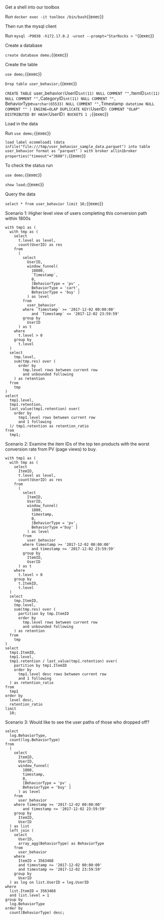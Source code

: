 
Get a shell into our toolbox

Run `docker exec -it toolbox /bin/bash`{{exec}}

Then run the mysql client

Run `mysql -P9030 -h172.17.0.2 -uroot --prompt="StarRocks > "`{{exec}}

Create a database

`create database demo;`{{exec}}

Create the table

`use demo;`{{exec}}

`Drop table user_behavior;`{{exec}}

`CREATE TABLE `user_behavior` ( `UserID` int(11) NULL COMMENT "", `ItemID` int(11) NULL COMMENT "", `CategoryID` int(11) NULL COMMENT "",  `BehaviorType` varchar(65533) NULL COMMENT "", `Timestamp` datetime NULL COMMENT "" ) ENGINE=OLAP DUPLICATE KEY(`UserID`) COMMENT "OLAP" DISTRIBUTED BY HASH(`UserID`) BUCKETS 1 ;`{{exec}}

Load in the data

Run 
`use demo;`{{exec}}

`load label ecommload1 (data infile("file:///tmp/user_behavior_sample_data.parquet") into table user_behavior format as "parquet" ) with broker allin1broker properties("timeout"="3600");`{{exec}}

To check the status run

`use demo;`{{exec}}

`show load;`{{exec}}

Query the data

`select * from user_behavior limit 10;`{{exec}}

Scenario 1: Higher level view of users completing this conversion path within 1800s

```
with tmp1 as (
  with tmp as (
    select 
      t.level as level, 
      count(UserID) as res 
    from 
      (
        select 
          UserID, 
          window_funnel(
            18000, 
            `Timestamp`, 
            0, 
            [BehaviorType = 'pv' , 
            BehaviorType = 'cart', 
            BehaviorType = 'buy' ]
          ) as level 
        from 
          user_behavior 
        where `Timestamp` >= '2017-12-02 00:00:00' 
            and `Timestamp` <= '2017-12-02 23:59:59'
        group by 
          UserID
      ) as t 
    where 
      t.level > 0 
    group by 
      t.level 
  ) 
  select 
    tmp.level, 
    sum(tmp.res) over (
      order by 
        tmp.level rows between current row 
        and unbounded following
    ) as retention 
  from 
    tmp
) 
select 
  tmp1.level, 
  tmp1.retention, 
  last_value(tmp1.retention) over(
    order by 
      tmp1.level rows between current row 
      and 1 following
  )/ tmp1.retention as retention_ratio 
from 
  tmp1;
```

Scenario 2: Examine the item IDs of the top ten products with the worst conversion rate from PV (page views) to buy.

```
with tmp1 as (
  with tmp as (
    select 
      ItemID, 
      t.level as level, 
      count(UserID) as res 
    from 
      (
        select 
          ItemID, 
          UserID, 
          window_funnel(
            1800, 
            timestamp, 
            0, 
            [BehaviorType = 'pv', 
            BehaviorType ='buy' ]
          ) as level 
        from 
          user_behavior 
        where timestamp >= '2017-12-02 00:00:00' 
            and timestamp <= '2017-12-02 23:59:59'
        group by 
          ItemID, 
          UserID
      ) as t 
    where 
      t.level > 0 
    group by 
      t.ItemID, 
      t.level 
  ) 
  select 
    tmp.ItemID, 
    tmp.level, 
    sum(tmp.res) over (
      partition by tmp.ItemID 
      order by 
        tmp.level rows between current row 
        and unbounded following
    ) as retention 
  from 
    tmp
) 
select 
  tmp1.ItemID, 
  tmp1.level, 
  tmp1.retention / last_value(tmp1.retention) over(
    partition by tmp1.ItemID 
    order by 
      tmp1.level desc rows between current row 
      and 1 following
  ) as retention_ratio 
from 
  tmp1 
order by 
  level desc, 
  retention_ratio 
limit 
  10;
```

Scenario 3: Would like to see the user paths of those who dropped off?

```
select 
  log.BehaviorType, 
  count(log.BehaviorType) 
from 
  (
    select 
      ItemID, 
      UserID, 
      window_funnel(
        1800, 
        timestamp, 
        0, 
        [BehaviorType = 'pv' , 
        BehaviorType = 'buy' ]
      ) as level 
    from 
      user_behavior 
    where timestamp >= '2017-12-02 00:00:00' 
        and timestamp <= '2017-12-02 23:59:59'
    group by 
      ItemID, 
      UserID
  ) as list 
  left join (
    select 
      UserID, 
      array_agg(BehaviorType) as BehaviorType 
    from 
      user_behavior 
    where 
      ItemID = 3563468 
      and timestamp >= '2017-12-02 00:00:00' 
      and timestamp <= '2017-12-02 23:59:59' 
    group by 
      UserID
  ) as log on list.UserID = log.UserID 
where 
  list.ItemID = 3563468
  and list.level = 1 
group by 
  log.BehaviorType 
order by 
  count(BehaviorType) desc;
```

